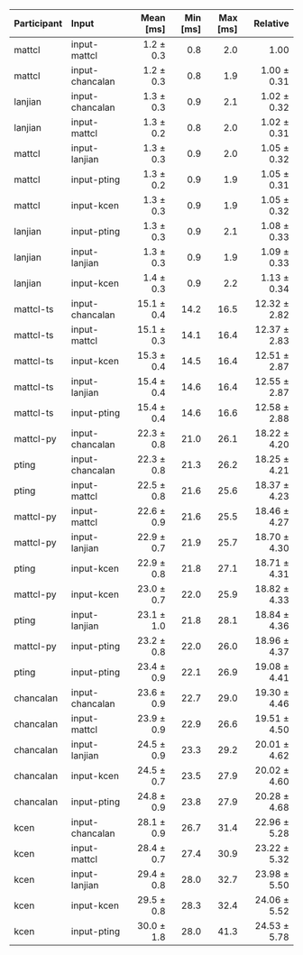 | Participant | Input | Mean [ms] | Min [ms] | Max [ms] | Relative |
|:---|:---|---:|---:|---:|---:|
| mattcl | input-mattcl | 1.2 ± 0.3 | 0.8 | 2.0 | 1.00 |
| mattcl | input-chancalan | 1.2 ± 0.3 | 0.8 | 1.9 | 1.00 ± 0.31 |
| lanjian | input-chancalan | 1.3 ± 0.3 | 0.9 | 2.1 | 1.02 ± 0.32 |
| lanjian | input-mattcl | 1.3 ± 0.2 | 0.8 | 2.0 | 1.02 ± 0.31 |
| mattcl | input-lanjian | 1.3 ± 0.3 | 0.9 | 2.0 | 1.05 ± 0.32 |
| mattcl | input-pting | 1.3 ± 0.2 | 0.9 | 1.9 | 1.05 ± 0.31 |
| mattcl | input-kcen | 1.3 ± 0.3 | 0.9 | 1.9 | 1.05 ± 0.32 |
| lanjian | input-pting | 1.3 ± 0.3 | 0.9 | 2.1 | 1.08 ± 0.33 |
| lanjian | input-lanjian | 1.3 ± 0.3 | 0.9 | 1.9 | 1.09 ± 0.33 |
| lanjian | input-kcen | 1.4 ± 0.3 | 0.9 | 2.2 | 1.13 ± 0.34 |
| mattcl-ts | input-chancalan | 15.1 ± 0.4 | 14.2 | 16.5 | 12.32 ± 2.82 |
| mattcl-ts | input-mattcl | 15.1 ± 0.3 | 14.1 | 16.4 | 12.37 ± 2.83 |
| mattcl-ts | input-kcen | 15.3 ± 0.4 | 14.5 | 16.4 | 12.51 ± 2.87 |
| mattcl-ts | input-lanjian | 15.4 ± 0.4 | 14.6 | 16.4 | 12.55 ± 2.87 |
| mattcl-ts | input-pting | 15.4 ± 0.4 | 14.6 | 16.6 | 12.58 ± 2.88 |
| mattcl-py | input-chancalan | 22.3 ± 0.8 | 21.0 | 26.1 | 18.22 ± 4.20 |
| pting | input-chancalan | 22.3 ± 0.8 | 21.3 | 26.2 | 18.25 ± 4.21 |
| pting | input-mattcl | 22.5 ± 0.8 | 21.6 | 25.6 | 18.37 ± 4.23 |
| mattcl-py | input-mattcl | 22.6 ± 0.9 | 21.6 | 25.5 | 18.46 ± 4.27 |
| mattcl-py | input-lanjian | 22.9 ± 0.7 | 21.9 | 25.7 | 18.70 ± 4.30 |
| pting | input-kcen | 22.9 ± 0.8 | 21.8 | 27.1 | 18.71 ± 4.31 |
| mattcl-py | input-kcen | 23.0 ± 0.7 | 22.0 | 25.9 | 18.82 ± 4.33 |
| pting | input-lanjian | 23.1 ± 1.0 | 21.8 | 28.1 | 18.84 ± 4.36 |
| mattcl-py | input-pting | 23.2 ± 0.8 | 22.0 | 26.0 | 18.96 ± 4.37 |
| pting | input-pting | 23.4 ± 0.9 | 22.1 | 26.9 | 19.08 ± 4.41 |
| chancalan | input-chancalan | 23.6 ± 0.9 | 22.7 | 29.0 | 19.30 ± 4.46 |
| chancalan | input-mattcl | 23.9 ± 0.9 | 22.9 | 26.6 | 19.51 ± 4.50 |
| chancalan | input-lanjian | 24.5 ± 0.9 | 23.3 | 29.2 | 20.01 ± 4.62 |
| chancalan | input-kcen | 24.5 ± 0.7 | 23.5 | 27.9 | 20.02 ± 4.60 |
| chancalan | input-pting | 24.8 ± 0.9 | 23.8 | 27.9 | 20.28 ± 4.68 |
| kcen | input-chancalan | 28.1 ± 0.9 | 26.7 | 31.4 | 22.96 ± 5.28 |
| kcen | input-mattcl | 28.4 ± 0.7 | 27.4 | 30.9 | 23.22 ± 5.32 |
| kcen | input-lanjian | 29.4 ± 0.8 | 28.0 | 32.7 | 23.98 ± 5.50 |
| kcen | input-kcen | 29.5 ± 0.8 | 28.3 | 32.4 | 24.06 ± 5.52 |
| kcen | input-pting | 30.0 ± 1.8 | 28.0 | 41.3 | 24.53 ± 5.78 |
